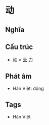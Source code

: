 # 动

## Nghĩa

## Cấu trúc
* 动 = [云](云.md) [力](力.md)

## Phát âm

* Hán Việt: động

## Tags
* Hán Việt

<script>window.HANZI_FIELD='动';</script>
